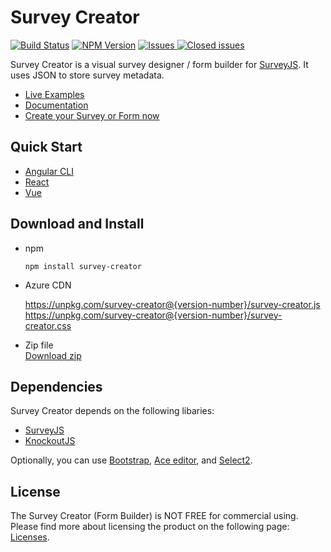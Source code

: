 # Survey Creator

[![Build Status](https://dev.azure.com/SurveyJS/SurveyJS%20Integration%20Tests/_apis/build/status/SurveyJS%20Creator?branchName=master)](https://dev.azure.com/SurveyJS/SurveyJS%20Integration%20Tests/_build/latest?definitionId=8&branchName=master)
<a href="https://www.npmjs.com/package/survey-creator"><img alt="NPM Version" src="https://img.shields.io/npm/v/survey-creator.svg" data-canonical-src="https://img.shields.io/npm/v/survey-creator.svg" style="max-width:100%;"></a>
<a href="https://github.com/surveyjs/survey-creator/issues">
<img alt="Issues" title="Open Issues" src="https://img.shields.io/github/issues/surveyjs/survey-creator.svg">
</a>
<a href="https://github.com/surveyjs/survey-creator/issues?utf8=%E2%9C%93&q=is%3Aissue+is%3Aclosed+">
<img alt="Closed issues" title="Closed Issues" src="https://img.shields.io/github/issues-closed/surveyjs/survey-creator.svg">
</a>

Survey Creator is a visual survey designer / form builder for [SurveyJS](https://github.com/surveyjs/survey-library). It uses JSON to store survey metadata.

- [Live Examples](https://surveyjs.io/Examples/Survey-Creator)
- [Documentation](https://surveyjs.io/Documentation/Survey-Creator)
- [Create your Survey or Form now](https://surveyjs.io/create-survey/)

## Quick Start

- [Angular CLI](https://github.com/surveyjs/surveyjs_angular_cli)
- [React](https://github.com/surveyjs/surveyjs_react_quickstart)
- [Vue](https://github.com/surveyjs/surveyjs_vue_quickstart)

## Download and Install

- npm

  ```
  npm install survey-creator
  ```

- Azure CDN

  https://unpkg.com/survey-creator@{version-number}/survey-creator.js   
  https://unpkg.com/survey-creator@{version-number}/survey-creator.css
  
- Zip file  
  [Download zip](https://github.com/surveyjs/survey-creator/releases)

## Dependencies

Survey Creator depends on the following libaries:

- [SurveyJS](http://surveyjs.io/Library/)
- [KnockoutJS](http://knockoutjs.com)

Optionally, you can use [Bootstrap](http://getbootstrap.com), [Ace editor](https://ace.c9.io/), and [Select2](https://select2.org/).

## License

The Survey Creator (Form Builder) is NOT FREE for commercial using. Please find more about licensing the product on the following page: [Licenses](http://surveyjs.io/Licenses).
